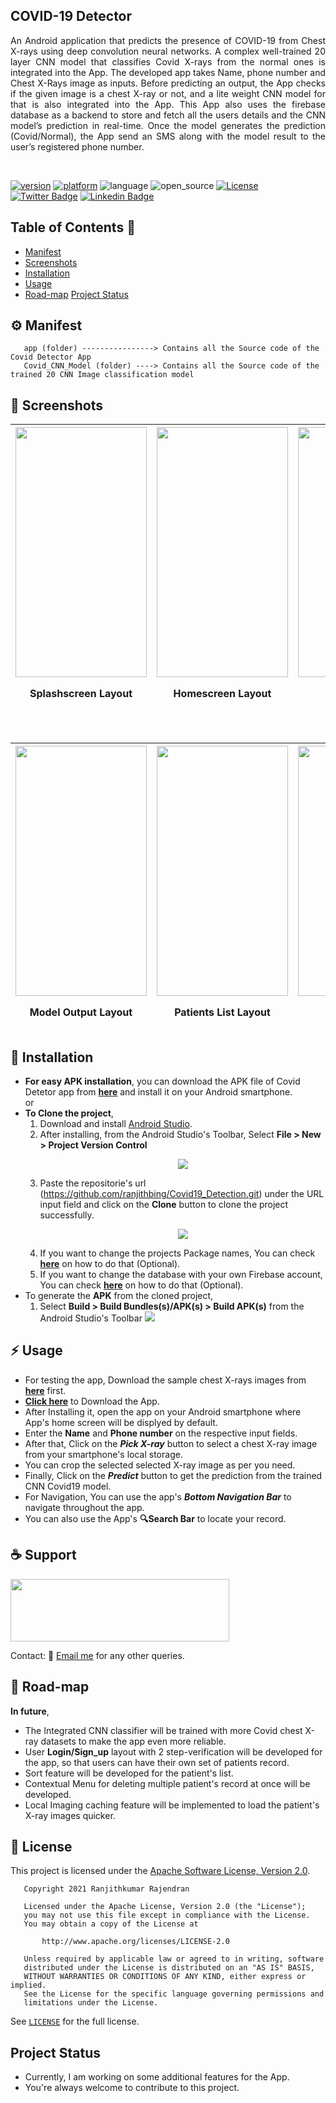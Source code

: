 ## COVID-19 Detector
<P align="justify">
An Android application that predicts the presence of COVID-19 from Chest X-rays using deep convolution neural networks. A complex well-trained 20 layer CNN model that classifies Covid X-rays from the normal ones is integrated into the App. The developed app takes Name, phone number and Chest X-Rays image as inputs. Before predicting an output, the App checks if the given image is a chest X-ray or not, and a lite weight CNN model for that is also integrated into the App. This App also uses the firebase database as a backend to store and fetch all the users details and the CNN model’s prediction in real-time. Once the model generates the prediction (Covid/Normal), the App send an SMS along with the model result to the user’s registered phone number.</P></br>

[![version](https://img.shields.io/badge/version-v1.1%20-orange.svg)](https://github.com/ranjithbing/Covid19_Detection/releases/tag/v1.1) [![platform](https://img.shields.io/badge/Platform-Android-brightgreen)](https://www.android.com/intl/en_in/) ![language](https://img.shields.io/badge/Language-java-yellow) ![open_source](https://camo.githubusercontent.com/97d4586afa582b2dcec2fa8ed7c84d02977a21c2dd1578ade6d48ed82296eb10/68747470733a2f2f6261646765732e66726170736f66742e636f6d2f6f732f76312f6f70656e2d736f757263652e7376673f763d313033) [![License](https://img.shields.io/badge/License-Apache%202.0-blue.svg)](https://opensource.org/licenses/Apache-2.0)<br>
[![Twitter Badge](https://img.shields.io/badge/-@ranjith_bing-1ca0f1?style=flat&labelColor=1ca0f1&logo=twitter&logoColor=white&link=https://twitter.com/ranjith_bing)](https://twitter.com/ranjith_bing)
[![Linkedin Badge](https://img.shields.io/badge/-Ranjithkumar-Rajendran?style=flat&logo=Linkedin&logoColor=white&link=https://www.linkedin.com/in/ranjithkumar-rajendran-565402182/)](https://www.linkedin.com/in/ranjithkumar-rajendran-565402182/)
</br>

## Table of Contents :beginner:

* [Manifest](#Manifest)
* [Screenshots](#screenshots)
* [Installation](#installation)
* [Usage](#usage)
* [Road-map](#Road-map)
[Project Status](#ProjectStatus)


## :gear: Manifest

```
   app (folder) ----------------> Contains all the Source code of the Covid Detector App
   Covid_CNN_Model (folder) ----> Contains all the Source code of the trained 20 CNN Image classification model
```


## :camera_flash: Screenshots 

| <img src="App screenshots/Splash.jpg" height=400 width=210 > <P>Splashscreen Layout| <img src="App screenshots/home.jpg" height=400 width=210 > <P>Homescreen Layout | <img src="App screenshots/crop.jpg"  height=400 width=210> <P>Crop Layout  | <img src="App screenshots/home2.jpg" height=400 width=210> <P>Display progress bar  
| ---------------------------------------------- | -------------------------------------------- | ------------------------------------------- | ------------------------------------------- |
</br>

| <img src="App screenshots/output.jpg" height=400 width=210> <P>Model Output Layout | <img src="App screenshots/search1.jpg"  height=400 width=210> <P>Patients List Layout | <img src="App screenshots/search2.jpg" height=400 width=210> <P>Searchable List | <img src="App screenshots/metrics.jpg" height=400 width=210> <P>Model Metrics Layout
| ---------------------------------------------- | -------------------------------------------- | ------------------------------------------- |------------------------------------------- |
  
## :pencil: Installation 
  
  - <b>For easy APK installation</b>, you can download the APK file of Covid Detetor app from <a href="https://github.com/ranjithbing/Covid19_Detection/raw/master/Apk/Covid%20Detector.apk"><b>here</b></a> and install it on your Android smartphone.<br>
  or
  - <b>To Clone the project</b>,
       1. Download and install <a href="https://developer.android.com/studio">Android Studio</a>.
       2. After installing, from the Android Studio's Toolbar, Select <b>File > New > Project Version Control</b>
        <P align="center">
        <img src="App screenshots/clone1.jpg" ></P>
       3. Paste the repositorie's url (https://github.com/ranjithbing/Covid19_Detection.git) under the URL input field and click on the <b>Clone</b> button to clone the project successfully.<br>
        <P align="center">
        <img src="App screenshots/clone2.jpg"></P>
       4. If you want to change the projects Package names, You can check <a href="https://stackoverflow.com/questions/16804093/rename-package-in-android-studio"><b>here</b></a> on how to do that (Optional).
       5. If you want to change the database with your own Firebase account, You can check <a href="https://firebase.google.com/docs/android/setup"><b>here</b></a> on how to do that     (Optional). <br>
  - To generate the <b>APK</b> from the cloned project,
       1. Select <b>Build > Build Bundles(s)/APK(s) > Build APK(s)</b> from the Android Studio's Toolbar
       <img src="App screenshots/GenerateApk.jpg"></P>
 ## :zap: Usage 
  - For testing the app, Download the sample chest X-rays images from <a href="https://github.com/ranjithbing/Covid19_Detection/tree/master/Covid_CNN_Model/X-ray%20Images%20for%20Testing"><b>here</b><a> first.
  - <a href="https://github.com/ranjithbing/Covid19_Detection/raw/master/Apk/Covid%20Detector.apk"><b>Click here</b></a> to Download the App.
  - After Installing it, open the app on your Android smartphone where App's home screen will be displyed by default.
  - Enter the <b>Name</b> and <b>Phone number</b> on the respective input fields.
  - After that, Click on the *__<b>Pick X-ray</b>__* button to select a chest X-ray image from your smartphone's local storage. 
  - You can crop the selected selected X-ray image as per you need.
  - Finally, Click on the *__<b>Predict</b>__* button to get the prediction from the trained CNN Covid19 model.
  - For Navigation, You can use the app's *__<b>Bottom Navigation Bar</b>__* to navigate throughout the app.
  - You can also use the App's <b>:mag:Search Bar</b> to locate your record.
  
## :coffee: Support 
  <a href="https://www.buymeacoffee.com/ranjith">
  <img src="https://cdn.buymeacoffee.com/buttons/v2/default-yellow.png" height=100 width=350></a>
  
  Contact: :e-mail: [Email me](mailto:ranjithkumarcena@gmail.com) for any other queries.

## :dart: Road-map 
   <b>In future</b>,
   - The Integrated CNN classifier will be trained with more Covid chest X-ray datasets to make the app even more reliable.
   - User <b>Login/Sign_up</b> layout with 2 step-verification will be developed for the app, so that users can have their own set of patients record.
   - Sort feature will be developed for the patient's list.
   - Contextual Menu for deleting multiple patient's record at once will be developed.
   - Local Imaging caching feature will be implemented to load the patient's X-ray images quicker.
## :scroll: License 
  This project is licensed under the [Apache Software License, Version 2.0](http://www.apache.org/licenses/LICENSE-2.0).
```
   Copyright 2021 Ranjithkumar Rajendran

   Licensed under the Apache License, Version 2.0 (the "License");
   you may not use this file except in compliance with the License.
   You may obtain a copy of the License at

       http://www.apache.org/licenses/LICENSE-2.0

   Unless required by applicable law or agreed to in writing, software
   distributed under the License is distributed on an "AS IS" BASIS,
   WITHOUT WARRANTIES OR CONDITIONS OF ANY KIND, either express or implied.
   See the License for the specific language governing permissions and
   limitations under the License.
```
   See [`LICENSE`](LICENSE) for the full license.
 ## Project Status
  - Currently, I am working on some additional features for the App.
  - You're always welcome to contribute to this project.  
